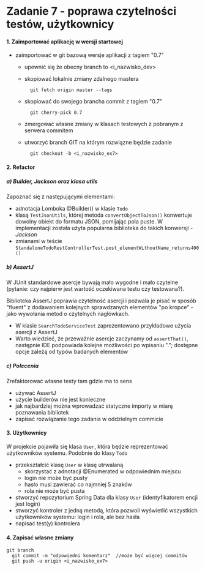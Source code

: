 Zadanie 7 - poprawa czytelności testów, użytkownicy
=========================


#### 1. Zaimportować aplikację w wersji startowej

- zaimportować w git bazową wersje aplikacji z tagiem "0.7"
  - upewnić się że obecny branch to <i_nazwisko_dev>
  - skopiować lokalnie zmiany zdalnego mastera

          git fetch origin master --tags
  - skopiować do swojego brancha commit z tagiem "0.7"

          git cherry-pick 0.7

  - zmergować własne zmiany w klasach testowych z pobranym z serwera commitem
  - utworzyć branch GIT na którym rozwiązne będzie zadanie

          git checkout -b <i_nazwisko_ex7>
      
#### 2. Refactor 

##### a) Builder, Jackson oraz klasa utils
Zapoznać się z następującymi elementami:

- adnotacja Lomboka @Builder() w klasie `Todo`
- klasą `TestJsonUtils`, której metoda `convertObjectToJson()` konwertuje dowolny obiekt do formatu JSON, 
pomijając pola puste. W implementacji została użyta popularna biblioteka do takich konwersji - _Jackson_ 
- zmianami w teście `StandaloneTodoRestControllerTest.post_elementWithoutName_returns400()`

##### b) AssertJ
W JUnit standardowe asercje bywają mało wygodne i mało czytelne (pytanie: czy najpierw jest wartość oczekiwana testu czy testowana?). 

Biblioteka AssertJ poprawia czytelność asercji i pozwala je pisać w sposób "fluent" z dodawaniem kolejnych sprawdzanych 
elementów "po kropce" - jako wywołania metod o czytelnych nagłówkach.

- W klasie `SearchTodoServiceTest` zaprezentowano przykładowe użycia asercji z AssertJ
- Warto wiedzieć, że przeważnie asercje zaczynamy od `assertThat()`, następnie IDE podpowiada kolejne możliwości po wpisaniu ".";
dostępne opcje zależą od typów badanych elementów

##### c) Polecenia
Zrefaktorować własne testy tam gdzie ma to sens

- używać AssertJ
- użycie builderów nie jest konieczne
- jak najbardziej można wprowadzać statyczne importy w miarę poznawania bibliotek
- zapisać rozwiązanie tego zadania w oddzielnym commicie

#### 3. Użytkownicy
W projekcie pojawiła się klasa `User`, która będzie reprezentować użytkowników systemu. Podobnie do klasy `Todo`

- przekształcić klasę `User` w klasę utrwalaną 
     - skorzystać z adnotacji @Enumerated w odpowiednim miejscu
     - login nie może być pusty
     - hasło musi zawierać co najmniej 5 znaków
     - rola nie może być pusta
- stworzyć repozytorium Spring Data dla klasy `User` (identyfikatorem encji jest login)
- stworzyć kontroler z jedną metodą, która pozwoli wyświetlić wszystkich użytkowników systemu: login i rola, ale bez hasła
- napisać test(y) kontrolera

#### 4. Zapisać własne zmiany

    git branch
      git commit -m "odpowiedni komentarz"  //może być więcej commitów
      git push -u origin <i_nazwisko_ex7>

   